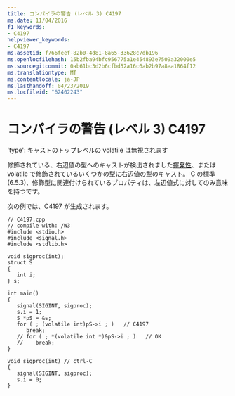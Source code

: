 ```yaml
---
title: コンパイラの警告 (レベル 3) C4197
ms.date: 11/04/2016
f1_keywords:
- C4197
helpviewer_keywords:
- C4197
ms.assetid: f766feef-82b0-4d81-8a65-33628c7db196
ms.openlocfilehash: 15b2fba94bfc956775a1e454893e7509a32000e5
ms.sourcegitcommit: 0ab61bc3d2b6cfbd52a16c6ab2b97a8ea1864f12
ms.translationtype: MT
ms.contentlocale: ja-JP
ms.lasthandoff: 04/23/2019
ms.locfileid: "62402243"
---
```

# <a name="compiler-warning-level-3-c4197"></a>コンパイラの警告 (レベル 3) C4197

'type': キャストのトップレベルの volatile は無視されます

修飾されている、右辺値の型へのキャストが検出されました[揮発性](../../cpp/volatile-cpp.md)、または volatile で修飾されているいくつかの型に右辺値の型のキャスト。 C の標準 (6.5.3)、修飾型に関連付けられているプロパティは、左辺値式に対してのみ意味を持つです。

次の例では、C4197 が生成されます。

```
// C4197.cpp
// compile with: /W3
#include <stdio.h>
#include <signal.h>
#include <stdlib.h>

void sigproc(int);
struct S
{
   int i;
} s;

int main()
{
   signal(SIGINT, sigproc);
   s.i = 1;
   S *pS = &s;
   for ( ; (volatile int)pS->i ; )   // C4197
      break;
   // for ( ; *(volatile int *)&pS->i ; )   // OK
   //    break;
}

void sigproc(int) // ctrl-C
{
   signal(SIGINT, sigproc);
   s.i = 0;
}
```
